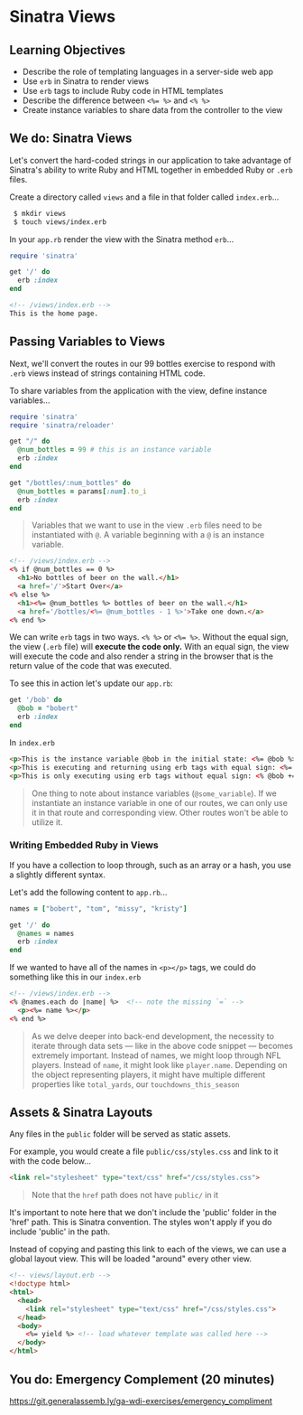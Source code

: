 # Sinatra Views

## Learning Objectives

- Describe the role of templating languages in a server-side web app
- Use `erb` in Sinatra to render views
- Use `erb` tags to include Ruby code in HTML templates
- Describe the difference between `<%= %>` and `<% %>`
- Create instance variables to share data from the controller to the view

## We do: Sinatra Views

Let's convert the hard-coded strings in our application to take advantage of Sinatra's ability to write Ruby and HTML together in embedded Ruby or `.erb` files.

Create a directory called `views` and a file in that folder called `index.erb`...

```bash
 $ mkdir views
 $ touch views/index.erb
```

In your `app.rb` render the view with the Sinatra method `erb`...

```ruby
require 'sinatra'

get '/' do
  erb :index
end
```

```html
<!-- /views/index.erb -->
This is the home page.
```

## Passing Variables to Views

Next, we'll convert the routes in our 99 bottles exercise to respond with `.erb` views instead of strings containing HTML code.

To share variables from the application with the view, define instance variables...

```ruby
require 'sinatra'
require 'sinatra/reloader'

get "/" do
  @num_bottles = 99 # this is an instance variable
  erb :index
end

get "/bottles/:num_bottles" do
  @num_bottles = params[:num].to_i
  erb :index
end
```

> Variables that we want to use in the view `.erb` files need to be instantiated
with `@`. A variable beginning with a `@` is an instance variable.

```html
<!-- /views/index.erb -->
<% if @num_bottles == 0 %>
  <h1>No bottles of beer on the wall.</h1>
  <a href='/'>Start Over</a>
<% else %>
  <h1><%= @num_bottles %> bottles of beer on the wall.</h1>
  <a href='/bottles/<%= @num_bottles - 1 %>'>Take one down.</a>
<% end %>
```


We can write `erb` tags in two ways. `<% %>` or `<%= %>`. Without the equal sign,
the view (`.erb` file) will **execute the code only.** With an equal sign, the view
will execute the code and also render a string in the browser that is the return value of the
code that was executed.

To see this in action let's update our `app.rb`:

```ruby
get '/bob' do
  @bob = "bobert"
  erb :index
end
```

In `index.erb`
```html
<p>This is the instance variable @bob in the initial state: <%= @bob %></p>
<p>This is executing and returning using erb tags with equal sign: <%= @bob += "(using equals in erb)" %><p>
<p>This is only executing using erb tags without equal sign: <% @bob += "(not using equals in erb)" %><p>

```

> One thing to note about instance variables (`@some_variable`). If we instantiate an instance variable in one of our routes, we can only use it in that route and corresponding view. Other routes won't be able to utilize it.

### Writing Embedded Ruby in Views

If you have a collection to loop through, such as an array or a hash, you use a slightly different syntax.

Let's add the following content to `app.rb`...

```ruby
names = ["bobert", "tom", "missy", "kristy"]

get '/' do
  @names = names
  erb :index
end
```

If we wanted to have all of the names in `<p></p>` tags, we could do something
like this in our `index.erb`

```html
<!-- /views/index.erb -->
<% @names.each do |name| %>  <!-- note the missing `=` -->
  <p><%= name %></p>
<% end %>
```

> As we delve deeper into back-end development, the necessity to iterate through data sets — like in the above code snippet — becomes extremely important.  Instead of names, we might loop through NFL players. Instead of `name`, it might look like `player.name`. Depending on the object representing players, it might have multiple different properties like `total_yards`, our `touchdowns_this_season`

## Assets & Sinatra Layouts

Any files in the `public` folder will be served as static assets.

For example, you would create a file `public/css/styles.css` and link to it with the code below...

```html
<link rel="stylesheet" type="text/css" href="/css/styles.css">
```

> Note that the `href` path does not have `public/` in it

It's important to note here that we don't include the 'public' folder in the 'href' path. This is Sinatra convention. The styles won't apply if you do include 'public' in the path.

Instead of copying and pasting this link to each of the views, we can use a global layout view. This will be loaded "around" every other view.

```html
<!-- views/layout.erb -->
<!doctype html>
<html>
  <head>
    <link rel="stylesheet" type="text/css" href="/css/styles.css">
  </head>
  <body>
    <%= yield %> <!-- load whatever template was called here -->
  </body>
</html>
```

## You do: Emergency Complement (20 minutes)

https://git.generalassemb.ly/ga-wdi-exercises/emergency_compliment
